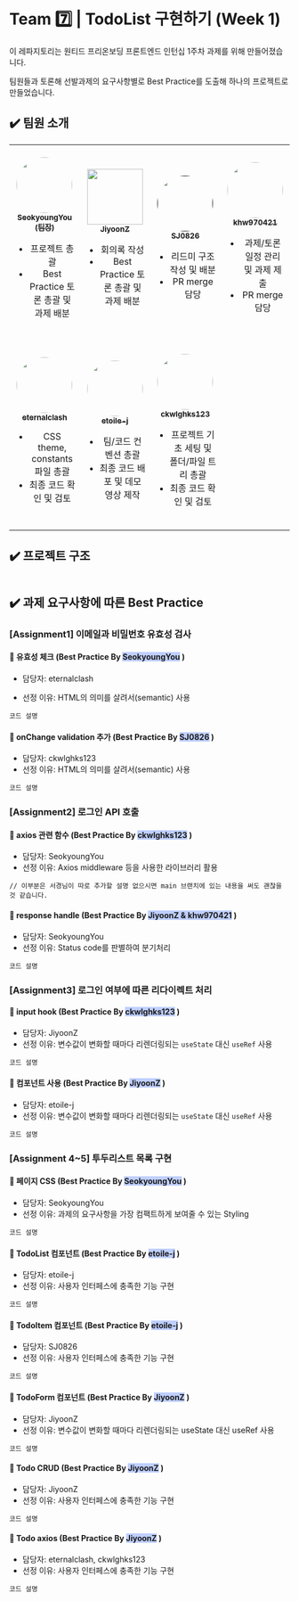 # Team :seven: | TodoList 구현하기 (Week 1)

이 레파지토리는 원티드 프리온보딩 프론트엔드 인턴십 1주차 과제를 위해 만들어졌습니다.

팀원들과 토론해 선발과제의 요구사항별로 Best Practice를 도출해 하나의 프로젝트로 만들었습니다.

## :heavy_check_mark: 팀원 소개

<table>
  <tbody >
    <tr >
      <td align="center"><a href="https://github.com/SeokyoungYou"><img style="border-radius: 50%; margin-top: 20px;" src="https://avatars.githubusercontent.com/u/79842380?v=4" width="100px; height="100px" alt=""/><br /><sub><b>SeokyoungYou (팀장)</b></a><ul><li>프로젝트 총괄</li><li>Best Practice 토론 총괄 및 과제 배분 </li></sub><br /></td>
      <td align="center"><a href="https://github.com/JiyoonZ"><img style="margin-top: 20px;" src="https://avatars.githubusercontent.com/u/81758576?v=4" width="100px;" alt=""/><br /><sub><b>JiyoonZ</b></sub></a><ul><li>회의록 작성</li><li>Best Practice 토론 총괄 및 과제 배분 </li><br /></td>
      <td align="center"><a href=""><img style="margin-top: 20px; border-radius: 50%;" src="https://avatars.githubusercontent.com/u/56298540?v=4" width="100px;" alt=""/><br /><sub><b>SJ0826</b></sub></a><ul><li>리드미 구조 작성 및 배분</li><li>PR merge 담당</li><br /></td>
      <td align="center"><a href="https://github.com/khw970421"><img style="border-radius: 50%; margin-top: 20px;" src="https://avatars.githubusercontent.com/u/59253551?v=4" width="100px;" alt=""/><br /><sub><b>khw970421</b></sub></a><ul><li>과제/토론 일정 관리 및 과제 제출</li><li>PR merge 담당</li><br /></td>
     <tr/>
      <td align="center"><a href="https://github.com/eternalclash"><img style="border-radius: 50%; margin-top: 20px;" src="https://avatars.githubusercontent.com/u/77526745?v=4" width="100px;" alt=""/><br /><sub><b>eternalclash</b></sub></a><ul><li>CSS theme, constants 파일 총괄</li><li>최종 코드 확인 및 검토</li><br /></td>
      <td align="center"><a href="https://github.com/etoile-j?tab=repositories"><img style="border-radius: 50%; margin-top: 20px;" src="https://avatars.githubusercontent.com/u/102905624?v=4" width="100px;" alt=""/><br /><sub><b>etoile-j </b></sub></a><ul><li>팀/코드 컨벤션 총괄</li><li>최종 코드 배포 및 데모 영상 제작</li><br /></td>
      <td align="center"><a href="https://github.com/ckwlghks123"><img style="border-radius: 50%; margin-top: 20px;" src="https://avatars.githubusercontent.com/u/83552466?v=4" width="100px;" alt=""/><br /><sub><b>ckwlghks123 </b></sub></a><ul><li>프로젝트 기초 세팅 및 폴더/파일 트리 총괄</li><li>최종 코드 확인 및 검토</li><br /></td>
    </tr>
  </tbody>
</table>

## :heavy_check_mark: 프로젝트 구조

```

```

## :heavy_check_mark: 과제 요구사항에 따른 Best Practice

### [Assignment1] 이메일과 비밀번호 유효성 검사

#### 📝 유효성 체크 (Best Practice By <span style="background-color: #BFCFFF">SeokyoungYou</span> )

- 담당자: eternalclash

* 선정 이유: HTML의 의미를 살려서(semantic) 사용

```
코드 설명
```

#### 📝 onChange validation 추가 (Best Practice By <span style="background-color: #BFCFFF">SJ0826</span> )

- 담당자: ckwlghks123
- 선정 이유: HTML의 의미를 살려서(semantic) 사용

```
코드 설명
```

### [Assignment2] 로그인 API 호출

#### 📝 axios 관련 함수 (Best Practice By <span style="background-color: #BFCFFF">ckwlghks123</span> )

- 담당자: SeokyoungYou
- 선정 이유: Axios middleware 등을 사용한 라이브러리 활용

```
// 이부분은 서경님이 따로 추가할 설명 없으시면 main 브랜치에 있는 내용을 써도 괜찮을 것 같습니다.
```

#### 📝 response handle (Best Practice By <span style="background-color: #BFCFFF">JiyoonZ & khw970421</span> )

- 담당자: SeokyoungYou
- 선정 이유: Status code를 판별하여 분기처리

```
코드 설명
```

### [Assignment3] 로그인 여부에 따른 리다이렉트 처리

#### 📝 input hook (Best Practice By <span style="background-color: #BFCFFF">ckwlghks123</span> )

- 담당자: JiyoonZ
- 선정 이유: 변수값이 변화할 때마다 리렌더링되는 `useState` 대신 `useRef` 사용

```
코드 설명
```

#### 📝 컴포넌트 사용 (Best Practice By <span style="background-color: #BFCFFF">JiyoonZ</span> )

- 담당자: etoile-j
- 선정 이유: 변수값이 변화할 때마다 리렌더링되는 `useState` 대신 `useRef` 사용

```
코드 설명
```

### [Assignment 4~5] 투두리스트 목록 구현

#### 📝 페이지 CSS (Best Practice By <span style="background-color: #BFCFFF">SeokyoungYou</span> )

- 담당자: SeokyoungYou
- 선정 이유: 과제의 요구사항을 가장 컴팩트하게 보여줄 수 있는 Styling

```
코드 설명
```

#### 📝 TodoList 컴포넌트 (Best Practice By <span style="background-color: #BFCFFF">etoile-j</span> )

- 담당자: etoile-j
- 선정 이유: 사용자 인터페스에 충족한 기능 구현

```
코드 설명
```

#### 📝 TodoItem 컴포넌트 (Best Practice By <span style="background-color: #BFCFFF">etoile-j</span> )

- 담당자: SJ0826
- 선정 이유: 사용자 인터페스에 충족한 기능 구현

```
코드 설명
```

#### 📝 TodoForm 컴포넌트 (Best Practice By <span style="background-color: #BFCFFF">JiyoonZ</span> )

- 담당자: JiyoonZ
- 선정 이유: 변수값이 변화할 때마다 리렌더링되는 useState 대신 useRef 사용

```
코드 설명
```

#### 📝 Todo CRUD (Best Practice By <span style="background-color: #BFCFFF">JiyoonZ</span> )

- 담당자: JiyoonZ
- 선정 이유: 사용자 인터페스에 충족한 기능 구현

```
코드 설명
```

#### 📝 Todo axios (Best Practice By <span style="background-color: #BFCFFF">JiyoonZ</span> )

- 담당자: eternalclash, ckwlghks123
- 선정 이유: 사용자 인터페스에 충족한 기능 구현

```
코드 설명
```
